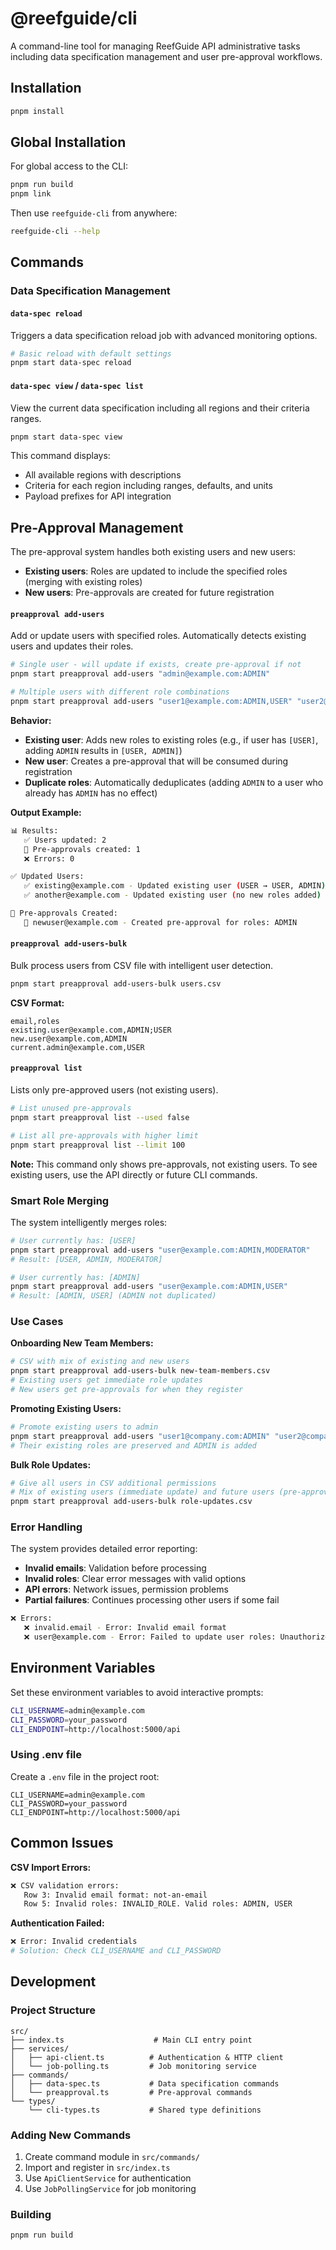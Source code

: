 # @reefguide/cli

A command-line tool for managing ReefGuide API administrative tasks including data specification management and user pre-approval workflows.

## Installation

```bash
pnpm install
```

## Global Installation

For global access to the CLI:

```bash
pnpm run build
pnpm link
```

Then use `reefguide-cli` from anywhere:

```bash
reefguide-cli --help
```

## Commands

### Data Specification Management

#### `data-spec reload`

Triggers a data specification reload job with advanced monitoring options.

```bash
# Basic reload with default settings
pnpm start data-spec reload
```

#### `data-spec view` / `data-spec list`

View the current data specification including all regions and their criteria ranges.

```bash
pnpm start data-spec view
```

This command displays:

- All available regions with descriptions
- Criteria for each region including ranges, defaults, and units
- Payload prefixes for API integration

## Pre-Approval Management

The pre-approval system handles both existing users and new users:

- **Existing users**: Roles are updated to include the specified roles (merging with existing roles)
- **New users**: Pre-approvals are created for future registration

#### `preapproval add-users`

Add or update users with specified roles. Automatically detects existing users and updates their roles.

```bash
# Single user - will update if exists, create pre-approval if not
pnpm start preapproval add-users "admin@example.com:ADMIN"

# Multiple users with different role combinations
pnpm start preapproval add-users "user1@example.com:ADMIN,USER" "user2@example.com:ADMIN"
```

**Behavior:**

- **Existing user**: Adds new roles to existing roles (e.g., if user has `[USER]`, adding `ADMIN` results in `[USER, ADMIN]`)
- **New user**: Creates a pre-approval that will be consumed during registration
- **Duplicate roles**: Automatically deduplicates (adding `ADMIN` to a user who already has `ADMIN` has no effect)

**Output Example:**

```bash
📊 Results:
   ✅ Users updated: 2
   🔄 Pre-approvals created: 1
   ❌ Errors: 0

✅ Updated Users:
   ✅ existing@example.com - Updated existing user (USER → USER, ADMIN)
   ✅ another@example.com - Updated existing user (no new roles added)

🔄 Pre-approvals Created:
   🔄 newuser@example.com - Created pre-approval for roles: ADMIN
```

#### `preapproval add-users-bulk`

Bulk process users from CSV file with intelligent user detection.

```bash
pnpm start preapproval add-users-bulk users.csv
```

**CSV Format:**

```csv
email,roles
existing.user@example.com,ADMIN;USER
new.user@example.com,ADMIN
current.admin@example.com,USER
```

#### `preapproval list`

Lists only pre-approved users (not existing users).

```bash
# List unused pre-approvals
pnpm start preapproval list --used false

# List all pre-approvals with higher limit
pnpm start preapproval list --limit 100
```

**Note:** This command only shows pre-approvals, not existing users. To see
existing users, use the API directly or future CLI commands.

### Smart Role Merging

The system intelligently merges roles:

```bash
# User currently has: [USER]
pnpm start preapproval add-users "user@example.com:ADMIN,MODERATOR"
# Result: [USER, ADMIN, MODERATOR]

# User currently has: [ADMIN]
pnpm start preapproval add-users "user@example.com:ADMIN,USER"
# Result: [ADMIN, USER] (ADMIN not duplicated)
```

### Use Cases

**Onboarding New Team Members:**

```bash
# CSV with mix of existing and new users
pnpm start preapproval add-users-bulk new-team-members.csv
# Existing users get immediate role updates
# New users get pre-approvals for when they register
```

**Promoting Existing Users:**

```bash
# Promote existing users to admin
pnpm start preapproval add-users "user1@company.com:ADMIN" "user2@company.com:ADMIN"
# Their existing roles are preserved and ADMIN is added
```

**Bulk Role Updates:**

```bash
# Give all users in CSV additional permissions
# Mix of existing users (immediate update) and future users (pre-approval)
pnpm start preapproval add-users-bulk role-updates.csv
```

### Error Handling

The system provides detailed error reporting:

- **Invalid emails**: Validation before processing
- **Invalid roles**: Clear error messages with valid options
- **API errors**: Network issues, permission problems
- **Partial failures**: Continues processing other users if some fail

```bash
❌ Errors:
   ❌ invalid.email - Error: Invalid email format
   ❌ user@example.com - Error: Failed to update user roles: Unauthorized
```

## Environment Variables

Set these environment variables to avoid interactive prompts:

```bash
CLI_USERNAME=admin@example.com
CLI_PASSWORD=your_password
CLI_ENDPOINT=http://localhost:5000/api
```

### Using .env file

Create a `.env` file in the project root:

```env
CLI_USERNAME=admin@example.com
CLI_PASSWORD=your_password
CLI_ENDPOINT=http://localhost:5000/api
```

## Common Issues

**CSV Import Errors:**

```bash
❌ CSV validation errors:
   Row 3: Invalid email format: not-an-email
   Row 5: Invalid roles: INVALID_ROLE. Valid roles: ADMIN, USER
```

**Authentication Failed:**

```bash
❌ Error: Invalid credentials
# Solution: Check CLI_USERNAME and CLI_PASSWORD
```

## Development

### Project Structure

```
src/
├── index.ts                    # Main CLI entry point
├── services/
│   ├── api-client.ts          # Authentication & HTTP client
│   └── job-polling.ts         # Job monitoring service
├── commands/
│   ├── data-spec.ts           # Data specification commands
│   └── preapproval.ts         # Pre-approval commands
└── types/
    └── cli-types.ts           # Shared type definitions
```

### Adding New Commands

1. Create command module in `src/commands/`
2. Import and register in `src/index.ts`
3. Use `ApiClientService` for authentication
4. Use `JobPollingService` for job monitoring

### Building

```bash
pnpm run build
```
